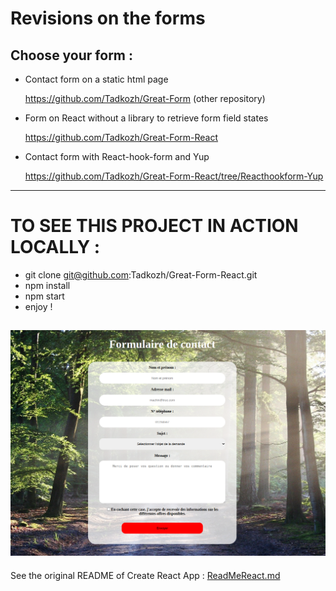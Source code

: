 # Revisions on the forms

## Choose your form :

+ Contact form on a static html page

  https://github.com/Tadkozh/Great-Form (other repository)
+ Form on React without a library to retrieve form field states

  https://github.com/Tadkozh/Great-Form-React
+ Contact form with React-hook-form and Yup

  https://github.com/Tadkozh/Great-Form-React/tree/Reacthookform-Yup
  
---
# TO SEE THIS PROJECT IN ACTION LOCALLY :
+ git clone git@github.com:Tadkozh/Great-Form-React.git
+ npm install
+ npm start
+ enjoy !

![Great-Form-React](src/img/CaptureFormulaire.png)
---
See the original README of Create React App : [ReadMeReact.md](./ReadMeReact.md)